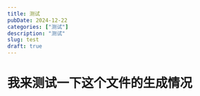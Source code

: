 ```yaml
---
title: 测试
pubDate: 2024-12-22
categories: ["测试"]
description: "测试"
slug: test
draft: true
---
```


# 我来测试一下这个文件的生成情况
